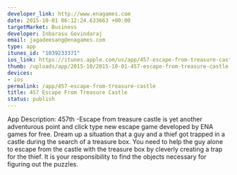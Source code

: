 ```yaml
--- 
developer_link: http://www.enagames.com
date: 2015-10-01 06:12:24.633663 +00:00
targetMarket: Business
developer: Inbarasu Govindaraj
email: jagadeesang@enagames.com
type: app
itunes_id: "1039233371"
ios_link: https://itunes.apple.com/us/app/457-escape-from-treasure-castle/id1039233371?mt=8
thumb: /uploads/app/2015-10/2015-10-01-457-escape-from-treasure-castle.png
devices: 
- ios
permalink: /app/457-escape-from-treasure-castle
title: 457 Escape From Treasure Castle
status: publish
---
```


App Description:
     457th -Escape from treasure castle is yet another adventurous point and click type new escape game developed by ENA games for free. Dream up a situation that a guy and a thief got trapped in a castle during the search of a treasure box. You need to help the guy alone to escape from the castle with the treasure box by cleverly creating a trap for the thief. It is your responsibility to find the objects necessary for figuring out the puzzles.
